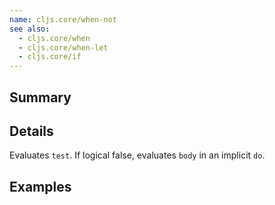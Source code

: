 ```yaml
---
name: cljs.core/when-not
see also:
  - cljs.core/when
  - cljs.core/when-let
  - cljs.core/if
---
```


## Summary

## Details

Evaluates `test`. If logical false, evaluates `body` in an implicit `do`.

## Examples

